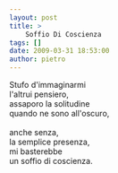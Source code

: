 ```yaml
---
layout: post
title: >
    Soffio Di Coscienza
tags: []
date: 2009-03-31 18:53:00
author: pietro
---
```

Stufo d'immaginarmi<br/>l'altrui pensiero,<br/>assaporo la solitudine<br/>quando ne sono all'oscuro,<br/><br/>anche senza,<br/>la semplice presenza,<br/>mi basterebbe<br/>un soffio di coscienza.
